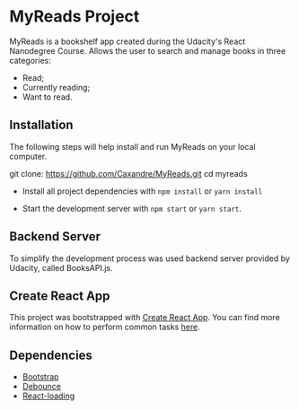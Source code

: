 # MyReads Project

MyReads is a bookshelf app created during the Udacity's React Nanodegree Course. Allows the user to search and manage books in three categories:
* Read;
* Currently reading;
* Want to read. 

## Installation

The following steps will help install and run MyReads on your local computer.

git clone: https://github.com/Caxandre/MyReads.git
cd myreads

* Install all project dependencies with `npm install` or `yarn install`

* Start the development server with `npm start` or `yarn start`.

## Backend Server

To simplify the development process was used backend server provided by Udacity, called BooksAPI.js.

## Create React App

This project was bootstrapped with [Create React App](https://github.com/facebookincubator/create-react-app). You can find more information on how to perform common tasks [here](https://github.com/facebookincubator/create-react-app/blob/master/packages/react-scripts/template/README.md).

## Dependencies

* [Bootstrap](https://getbootstrap.com/)
* [Debounce](https://github.com/component/debounce)
* [React-loading](https://github.com/fakiolinho/react-loading)


